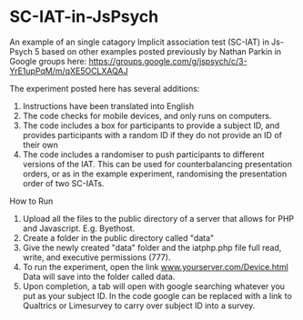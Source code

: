 # SC-IAT-in-JsPsych

An example of an single catagory Implicit association test (SC-IAT) in Js-Psych 5 based on other examples posted previously by Nathan Parkin in Google groups here: https://groups.google.com/g/jspsych/c/3-YrE1upPqM/m/qXE5OCLXAQAJ

The experiment posted here has several additions:

1. Instructions have been translated into English
2. The code checks for mobile devices, and only runs on computers. 
3. The code includes a box for participants to provide a subject ID, and provides participants with a random ID if they do not provide an ID of their own
4. The code includes a randomiser to push participants to different versions of the IAT. This can be used for counterbalancing presentation orders, or as in the example experiment, randomising the presentation order of two SC-IATs.



How to Run
1. Upload all the files to the public directory of a server that allows for PHP and Javascript. E.g. Byethost.
2. Create a folder in the public directory called "data"
3. Give the newly created "data" folder and the iatphp.php file full read, write, and executive permissions (777).
4. To run the experiment, open the link www.yourserver.com/Device.html Data will save into the folder called data.
5. Upon completion, a tab will open with google searching whatever you put as your subject ID. In the code google can be replaced with a link to Qualtrics or Limesurvey to carry over subject ID into a survey. 
